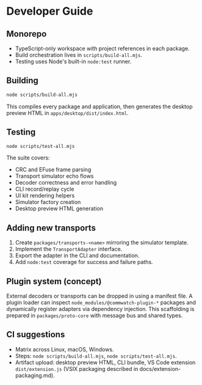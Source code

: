 # Developer Guide

## Monorepo

- TypeScript-only workspace with project references in each package.
- Build orchestration lives in `scripts/build-all.mjs`.
- Testing uses Node's built-in `node:test` runner.

## Building

```bash
node scripts/build-all.mjs
```

This compiles every package and application, then generates the desktop preview HTML in `apps/desktop/dist/index.html`.

## Testing

```bash
node scripts/test-all.mjs
```

The suite covers:

- CRC and EFuse frame parsing
- Transport simulator echo flows
- Decoder correctness and error handling
- CLI record/replay cycle
- UI kit rendering helpers
- Simulator factory creation
- Desktop preview HTML generation

## Adding new transports

1. Create `packages/transports-<name>` mirroring the simulator template.
2. Implement the `TransportAdapter` interface.
3. Export the adapter in the CLI and documentation.
4. Add `node:test` coverage for success and failure paths.

## Plugin system (concept)

External decoders or transports can be dropped in using a manifest file. A plugin loader can inspect `node_modules/@commwatch-plugin-*` packages and dynamically register adapters via dependency injection. This scaffolding is prepared in `packages/proto-core` with message bus and shared types.

## CI suggestions

- Matrix across Linux, macOS, Windows.
- Steps: `node scripts/build-all.mjs`, `node scripts/test-all.mjs`.
- Artifact upload: desktop preview HTML, CLI bundle, VS Code extension `dist/extension.js` (VSIX packaging described in docs/extension-packaging.md).
